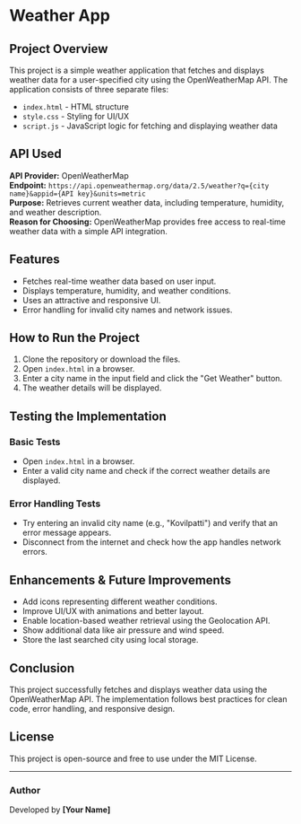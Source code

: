 # Weather App

## Project Overview
This project is a simple weather application that fetches and displays weather data for a user-specified city using the OpenWeatherMap API. The application consists of three separate files:

- `index.html` - HTML structure
- `style.css` - Styling for UI/UX
- `script.js` - JavaScript logic for fetching and displaying weather data

## API Used
**API Provider:** OpenWeatherMap  
**Endpoint:** `https://api.openweathermap.org/data/2.5/weather?q={city name}&appid={API key}&units=metric`  
**Purpose:** Retrieves current weather data, including temperature, humidity, and weather description.  
**Reason for Choosing:** OpenWeatherMap provides free access to real-time weather data with a simple API integration.

## Features
- Fetches real-time weather data based on user input.
- Displays temperature, humidity, and weather conditions.
- Uses an attractive and responsive UI.
- Error handling for invalid city names and network issues.

## How to Run the Project
1. Clone the repository or download the files.
2. Open `index.html` in a browser.
3. Enter a city name in the input field and click the "Get Weather" button.
4. The weather details will be displayed.

## Testing the Implementation
### Basic Tests
- Open `index.html` in a browser.
- Enter a valid city name and check if the correct weather details are displayed.

### Error Handling Tests
- Try entering an invalid city name (e.g., "Kovilpatti") and verify that an error message appears.
- Disconnect from the internet and check how the app handles network errors.

## Enhancements & Future Improvements
- Add icons representing different weather conditions.
- Improve UI/UX with animations and better layout.
- Enable location-based weather retrieval using the Geolocation API.
- Show additional data like air pressure and wind speed.
- Store the last searched city using local storage.

## Conclusion
This project successfully fetches and displays weather data using the OpenWeatherMap API. The implementation follows best practices for clean code, error handling, and responsive design.

## License
This project is open-source and free to use under the MIT License.

---
### Author
Developed by **[Your Name]**

